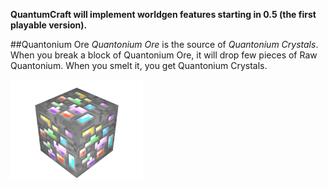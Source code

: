 **QuantumCraft will implement worldgen features starting in 0.5 (the first playable version).**


##Quantonium Ore
*Quantonium Ore* is the source of *Quantonium Crystals*. When you break a block of Quantonium Ore, it will drop few pieces of Raw Quantonium. When you smelt it, you get Quantonium Crystals.

<img src="../../img/quantonium_ore.png" width="212" height="160" alt="alt text" class="pull-right" style="margin-bottom:20px;">